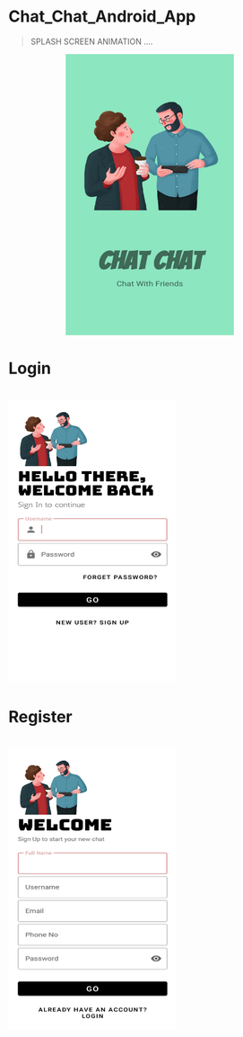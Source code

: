 # Chat_Chat_Android_App
> SPLASH SCREEN ANIMATION ....

<p align = "center">
  <img src="ScreenShots/13.jpeg" width="300" height="500" />
</p>

<p align = "center">
    <h1> Login <h1/>
    <img src="ScreenShots/12.jpeg" width="300" height="500">
    <h1> Register <h1/>
    <img src="ScreenShots/11.jpeg" width="300" height="500">
</p>

